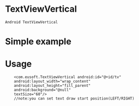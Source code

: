 TextViewVertical
============
    Android TextViewVertical
Simple example
============

Usage
============
        <com.eusoft.TextViewVertical android:id="@+id/tv"
        android:layout_width="wrap_content"
        android:layout_height="fill_parent"
        android:background="@null" 
        textSize="60"/>
        //note:you can set text draw start position(LEFT/RIGHT)
